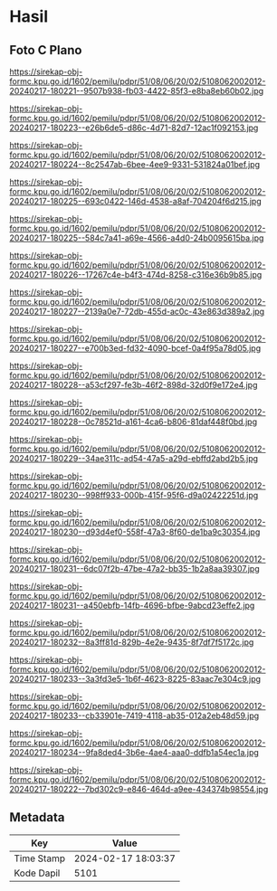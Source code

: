 # Hasil

## Foto C Plano

https://sirekap-obj-formc.kpu.go.id/1602/pemilu/pdpr/51/08/06/20/02/5108062002012-20240217-180221--9507b938-fb03-4422-85f3-e8ba8eb60b02.jpg

https://sirekap-obj-formc.kpu.go.id/1602/pemilu/pdpr/51/08/06/20/02/5108062002012-20240217-180223--e26b6de5-d86c-4d71-82d7-12ac1f092153.jpg

https://sirekap-obj-formc.kpu.go.id/1602/pemilu/pdpr/51/08/06/20/02/5108062002012-20240217-180224--8c2547ab-6bee-4ee9-9331-531824a01bef.jpg

https://sirekap-obj-formc.kpu.go.id/1602/pemilu/pdpr/51/08/06/20/02/5108062002012-20240217-180225--693c0422-146d-4538-a8af-704204f6d215.jpg

https://sirekap-obj-formc.kpu.go.id/1602/pemilu/pdpr/51/08/06/20/02/5108062002012-20240217-180225--584c7a41-a69e-4566-a4d0-24b0095615ba.jpg

https://sirekap-obj-formc.kpu.go.id/1602/pemilu/pdpr/51/08/06/20/02/5108062002012-20240217-180226--17267c4e-b4f3-474d-8258-c316e36b9b85.jpg

https://sirekap-obj-formc.kpu.go.id/1602/pemilu/pdpr/51/08/06/20/02/5108062002012-20240217-180227--2139a0e7-72db-455d-ac0c-43e863d389a2.jpg

https://sirekap-obj-formc.kpu.go.id/1602/pemilu/pdpr/51/08/06/20/02/5108062002012-20240217-180227--e700b3ed-fd32-4090-bcef-0a4f95a78d05.jpg

https://sirekap-obj-formc.kpu.go.id/1602/pemilu/pdpr/51/08/06/20/02/5108062002012-20240217-180228--a53cf297-fe3b-46f2-898d-32d0f9e172e4.jpg

https://sirekap-obj-formc.kpu.go.id/1602/pemilu/pdpr/51/08/06/20/02/5108062002012-20240217-180228--0c78521d-a161-4ca6-b806-81daf448f0bd.jpg

https://sirekap-obj-formc.kpu.go.id/1602/pemilu/pdpr/51/08/06/20/02/5108062002012-20240217-180229--34ae311c-ad54-47a5-a29d-ebffd2abd2b5.jpg

https://sirekap-obj-formc.kpu.go.id/1602/pemilu/pdpr/51/08/06/20/02/5108062002012-20240217-180230--998ff933-000b-415f-95f6-d9a02422251d.jpg

https://sirekap-obj-formc.kpu.go.id/1602/pemilu/pdpr/51/08/06/20/02/5108062002012-20240217-180230--d93d4ef0-558f-47a3-8f60-de1ba9c30354.jpg

https://sirekap-obj-formc.kpu.go.id/1602/pemilu/pdpr/51/08/06/20/02/5108062002012-20240217-180231--6dc07f2b-47be-47a2-bb35-1b2a8aa39307.jpg

https://sirekap-obj-formc.kpu.go.id/1602/pemilu/pdpr/51/08/06/20/02/5108062002012-20240217-180231--a450ebfb-14fb-4696-bfbe-9abcd23effe2.jpg

https://sirekap-obj-formc.kpu.go.id/1602/pemilu/pdpr/51/08/06/20/02/5108062002012-20240217-180232--8a3ff81d-829b-4e2e-9435-8f7df7f5172c.jpg

https://sirekap-obj-formc.kpu.go.id/1602/pemilu/pdpr/51/08/06/20/02/5108062002012-20240217-180233--3a3fd3e5-1b6f-4623-8225-83aac7e304c9.jpg

https://sirekap-obj-formc.kpu.go.id/1602/pemilu/pdpr/51/08/06/20/02/5108062002012-20240217-180233--cb33901e-7419-4118-ab35-012a2eb48d59.jpg

https://sirekap-obj-formc.kpu.go.id/1602/pemilu/pdpr/51/08/06/20/02/5108062002012-20240217-180234--9fa8ded4-3b6e-4ae4-aaa0-ddfb1a54ec1a.jpg

https://sirekap-obj-formc.kpu.go.id/1602/pemilu/pdpr/51/08/06/20/02/5108062002012-20240217-180222--7bd302c9-e846-464d-a9ee-434374b98554.jpg


## Metadata

| Key        | Value               |
| ---------- | ------------------- |
| Time Stamp | 2024-02-17 18:03:37 |
| Kode Dapil | 5101                |



